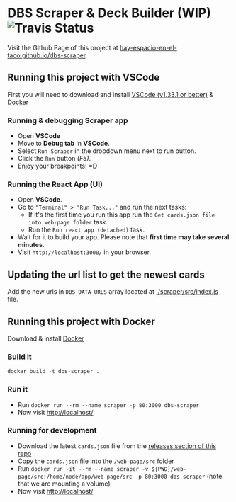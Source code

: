 # DBS Scraper & Deck Builder  (WIP) ![Travis Status](https://travis-ci.org/hay-espacio-en-el-taco/dbs-scraper.svg?branch=master)

Visit the Github Page of this project at [hay-espacio-en-el-taco.github.io/dbs-scraper](https://hay-espacio-en-el-taco.github.io/dbs-scraper/).


## Running this project with VSCode

First you will need to download and install [VSCode (v1.33.1 or better)](https://code.visualstudio.com) & [Docker](https://www.docker.com)

### Running & debugging Scraper app
* Open **VSCode**
* Move to **Debug tab** in **VSCode**.
* Select `Run Scraper` in the dropdown menu next to run button.
* Click the `Run` button *(F5)*.
* Enjoy your breakpoints! =D

### Running the React App (UI)
* Open **VSCode**.
* Go to `"Terminal" > "Run Task..."` and run the next tasks:
    * If it's the first time you run this app run the `Get cards.json file into web-page folder` task.
    * Run the `Run react app (detached)` task.
* Wait for it to build your app. Please note that **first time may take several minutes**.
* Visit `http://localhost:3000/` in your browser.


## Updating the url list to get the newest cards
Add the new urls in `DBS_DATA_URLS` array located at [./scraper/src/index.js](scraper/src/index.js) file.


## Running this project with Docker

Download & install [Docker](https://www.docker.com)

### Build it
`docker build -t dbs-scraper .`

### Run it
* Run `docker run --rm --name scraper -p 80:3000 dbs-scraper`
* Now visit [http://localhost/](http://localhost)

### Running for development
* Download the latest `cards.json` file from the [releases section of this repo](https://github.com/hay-espacio-en-el-taco/dbs-scraper/releases)
* Copy the `cards.json` file into the `/web-page/src` folder
* Run `docker run -it --rm --name scraper -v ${PWD}/web-page/src:/home/node/app/web-page/src -p 80:3000 dbs-scraper` (note that we are mounting a volume)
* Now visit [http://localhost/](http://localhost)

